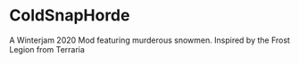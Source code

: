 # ColdSnapHorde
A Winterjam 2020 Mod featuring murderous snowmen. Inspired by the Frost Legion from Terraria
